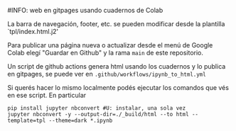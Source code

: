 #INFO: web en gitpages usando cuadernos de Colab

La barra de navegación, footer, etc. se pueden modificar desde la plantilla `tpl/index.html.j2' 

Para publicar una página nueva o actualizar desde el menú de Google Colab elegí "Guardar en Github" y la rama `main` de este repositorio.

Un script de github actions genera html usando los cuadernos y lo publica en gitpages, se puede ver en `.github/workflows/ipynb_to_html.yml`

Si querés hacer lo mismo localmente podés ejecutar los comandos que vés en ese script. En particular

```
pip install jupyter nbconvert #U: instalar, una sola vez
jupyter nbconvert -y --output-dir=./_build/html --to html --template=tpl --theme=dark *.ipynb
```
 

